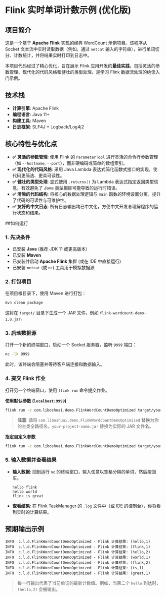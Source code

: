 # Flink 实时单词计数示例 (优化版)

## 项目简介

这是一个基于 **Apache Flink** 实现的经典 WordCount 示例项目。该程序从 Socket 文本流中实时读取数据（例如，通过 `netcat` 输入的字符串），进行单词切分、计数统计，并将结果实时打印到日志中。

本项目代码经过了精心优化，旨在展示 Flink 应用开发的**最佳实践**，包括灵活的参数管理、现代化的代码风格和健壮的类型处理，是学习 Flink 数据流处理的绝佳入门示例。

## 技术栈

- **计算引擎**: Apache Flink
- **编程语言**: Java 11+
- **构建工具**: Maven
- **日志框架**: SLF4J + Logback/Log4j2

## 核心特性与优化点

- **✅ 灵活的参数管理**: 使用 Flink 的 `ParameterTool` 进行灵活的命令行参数管理（如 `--hostname`, `--port`），而非硬编码或简单的数组索引。
- **✅ 现代化的代码风格**: 采用 Java Lambda 表达式简化函数式接口的实现，使代码更简洁、更具可读性。
- **✅ 健壮的类型处理**: 显式使用 `.returns()` 为 Lambda 表达式指定返回类型信息，有效避免了 Java 类型擦除可能导致的运行时错误。
- **✅ 清晰的代码结构**: 将核心的数据处理逻辑与 `main` 函数的环境设置分离，提升了代码的可读性与可维护性。
- **✅ 友好的中文日志**: 所有日志输出均已中文化，方便中文开发者理解程序的运行状态和结果。

##如何运行

### 1. 先决条件

- 已安装 **Java** (推荐 JDK 11 或更高版本)
- 已安装 **Maven**
- 已安装并启动 **Apache Flink** 集群 (或在 IDE 中直接运行)
- 已安装 `netcat` (或 `nc`) 工具用于模拟数据源

### 2. 打包项目

在项目根目录下，使用 Maven 进行打包：
```bash
mvn clean package
```
这将在 `target/` 目录下生成一个 JAR 文件，例如 `flink-wordcount-demo-1.0.jar`。

### 3. 启动数据源

打开一个新的终端窗口，启动一个 Socket 服务器，监听 `9999` 端口：
```bash
nc -lk 9999
```
此时，该终端会阻塞并等待客户端连接和数据输入。

### 4. 提交 Flink 作业

打开另一个终端窗口，使用 `flink run` 命令提交作业。

**使用默认参数 (`localhost:9999`)**
```bash
flink run -c com.liboshuai.demo.FlinkWordCountDemoOptimized target/your-project-name.jar
```
> **注意**: 请将 `com.liboshuai.demo.FlinkWordCountDemoOptimized` 替换为你的主类全路径名，`your-project-name.jar` 替换为实际的 JAR 文件名。

**指定自定义参数**
```bash
flink run -c com.liboshuai.demo.FlinkWordCountDemoOptimized target/your-project-name.jar --hostname 192.168.1.100 --port 12345
```

### 5. 输入数据并查看结果

- **输入数据**: 回到运行 `nc` 的终端窗口，输入任意以空格分隔的单词，然后按回车。
  ```
  hello flink
  hello world
  flink is great
  ```

- **查看结果**: 在 Flink TaskManager 的 `.log` 文件中（或 IDE 的控制台），你将看到实时的计算结果。

## 预期输出示例

```log
INFO  c.l.d.FlinkWordCountDemoOptimized - Flink 计算结果: (hello,1)
INFO  c.l.d.FlinkWordCountDemoOptimized - Flink 计算结果: (flink,1)
INFO  c.l.d.FlinkWordCountDemoOptimized - Flink 计算结果: (hello,2)
INFO  c.l.d.FlinkWordCountDemoOptimized - Flink 计算结果: (world,1)
INFO  c.l.d.FlinkWordCountDemoOptimized - Flink 计算结果: (flink,2)
INFO  c.l.d.FlinkWordCountDemoOptimized - Flink 计算结果: (is,1)
INFO  c.l.d.FlinkWordCountDemoOptimized - Flink 计算结果: (great,1)
```
> 每一行输出代表了当前单词的最新计数值。例如，当第二个 `hello` 到达时，`(hello,2)` 会被输出。